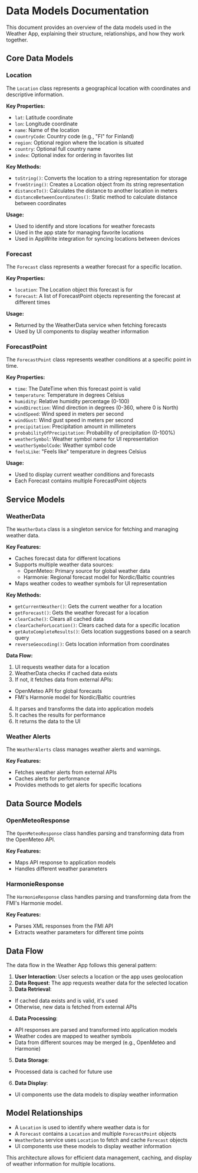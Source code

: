# Data Models Documentation

This document provides an overview of the data models used in the Weather App, explaining their structure,
relationships, and how they work together.

## Core Data Models

### Location

The `Location` class represents a geographical location with coordinates and descriptive information.

**Key Properties:**

- `lat`: Latitude coordinate
- `lon`: Longitude coordinate
- `name`: Name of the location
- `countryCode`: Country code (e.g., "FI" for Finland)
- `region`: Optional region where the location is situated
- `country`: Optional full country name
- `index`: Optional index for ordering in favorites list

**Key Methods:**

- `toString()`: Converts the location to a string representation for storage
- `fromString()`: Creates a Location object from its string representation
- `distanceTo()`: Calculates the distance to another location in meters
- `distanceBetweenCoordinates()`: Static method to calculate distance between coordinates

**Usage:**

- Used to identify and store locations for weather forecasts
- Used in the app state for managing favorite locations
- Used in AppWrite integration for syncing locations between devices

### Forecast

The `Forecast` class represents a weather forecast for a specific location.

**Key Properties:**

- `location`: The Location object this forecast is for
- `forecast`: A list of ForecastPoint objects representing the forecast at different times

**Usage:**

- Returned by the WeatherData service when fetching forecasts
- Used by UI components to display weather information

### ForecastPoint

The `ForecastPoint` class represents weather conditions at a specific point in time.

**Key Properties:**

- `time`: The DateTime when this forecast point is valid
- `temperature`: Temperature in degrees Celsius
- `humidity`: Relative humidity percentage (0-100)
- `windDirection`: Wind direction in degrees (0-360, where 0 is North)
- `windSpeed`: Wind speed in meters per second
- `windGust`: Wind gust speed in meters per second
- `precipitation`: Precipitation amount in millimeters
- `probabilityOfPrecipitation`: Probability of precipitation (0-100%)
- `weatherSymbol`: Weather symbol name for UI representation
- `weatherSymbolCode`: Weather symbol code
- `feelsLike`: "Feels like" temperature in degrees Celsius

**Usage:**

- Used to display current weather conditions and forecasts
- Each Forecast contains multiple ForecastPoint objects

## Service Models

### WeatherData

The `WeatherData` class is a singleton service for fetching and managing weather data.

**Key Features:**

- Caches forecast data for different locations
- Supports multiple weather data sources:
  - OpenMeteo: Primary source for global weather data
  - Harmonie: Regional forecast model for Nordic/Baltic countries
- Maps weather codes to weather symbols for UI representation

**Key Methods:**

- `getCurrentWeather()`: Gets the current weather for a location
- `getForecast()`: Gets the weather forecast for a location
- `clearCache()`: Clears all cached data
- `clearCacheForLocation()`: Clears cached data for a specific location
- `getAutoCompleteResults()`: Gets location suggestions based on a search query
- `reverseGeocoding()`: Gets location information from coordinates

**Data Flow:**

1. UI requests weather data for a location
2. WeatherData checks if cached data exists
3. If not, it fetches data from external APIs:

- OpenMeteo API for global forecasts
- FMI's Harmonie model for Nordic/Baltic countries

4. It parses and transforms the data into application models
5. It caches the results for performance
6. It returns the data to the UI

### Weather Alerts

The `WeatherAlerts` class manages weather alerts and warnings.

**Key Features:**

- Fetches weather alerts from external APIs
- Caches alerts for performance
- Provides methods to get alerts for specific locations

## Data Source Models

### OpenMeteoResponse

The `OpenMeteoResponse` class handles parsing and transforming data from the OpenMeteo API.

**Key Features:**

- Maps API response to application models
- Handles different weather parameters

### HarmonieResponse

The `HarmonieResponse` class handles parsing and transforming data from the FMI's Harmonie model.

**Key Features:**

- Parses XML responses from the FMI API
- Extracts weather parameters for different time points

## Data Flow

The data flow in the Weather App follows this general pattern:

1. **User Interaction**: User selects a location or the app uses geolocation
2. **Data Request**: The app requests weather data for the selected location
3. **Data Retrieval**:

- If cached data exists and is valid, it's used
- Otherwise, new data is fetched from external APIs

4. **Data Processing**:

- API responses are parsed and transformed into application models
- Weather codes are mapped to weather symbols
- Data from different sources may be merged (e.g., OpenMeteo and Harmonie)

5. **Data Storage**:

- Processed data is cached for future use

6. **Data Display**:

- UI components use the data models to display weather information

## Model Relationships

- A `Location` is used to identify where weather data is for
- A `Forecast` contains a `Location` and multiple `ForecastPoint` objects
- `WeatherData` service uses `Location` to fetch and cache `Forecast` objects
- UI components use these models to display weather information

This architecture allows for efficient data management, caching, and display of weather information for multiple
locations.
